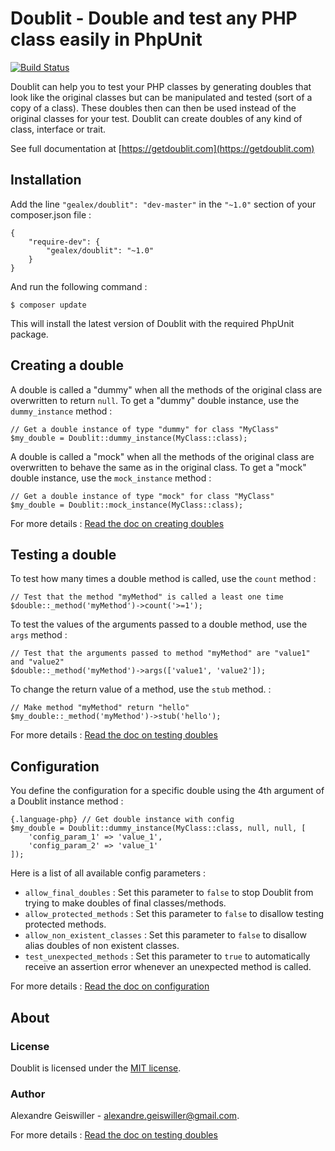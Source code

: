 # Doublit - Double and test any PHP class easily in PhpUnit

[![Build Status](https://travis-ci.org/gealex/doublit.svg?branch=master)](https://travis-ci.org/gealex/doublit)

Doublit can help you to test your PHP classes by generating doubles that look like the original classes but can be manipulated and tested (sort of a copy of a class). These doubles then can then be used instead of the original classes for your test. Doublit can create doubles of any kind of class, interface or trait. 

See full documentation at [https://getdoublit.com](https://getdoublit.com)


## Installation

Add the line `"gealex/doublit": "dev-master"` in the `"~1.0"` section of your composer.json file :

    {
        "require-dev": {
            "gealex/doublit": "~1.0"
        }
    }

And run the following command :
    
    $ composer update
    
This will install the latest version of Doublit with the required PhpUnit package.

## Creating a double

A double is called a "dummy" when all the methods of the original class are overwritten to return `null`. To get a "dummy" double instance, use the `dummy_instance` method :

    // Get a double instance of type "dummy" for class "MyClass"
    $my_double = Doublit::dummy_instance(MyClass::class);

A double is called a "mock" when all the methods of the original class are overwritten to behave the same as in the original class. To get a "mock" double instance, use the `mock_instance` method :
   
    // Get a double instance of type "mock" for class "MyClass"
    $my_double = Doublit::mock_instance(MyClass::class);
   
For more details : [Read the doc on creating doubles](doc/creating_doubles.md)

## Testing a double
To test how many times a double method is called, use the `count` method :
    
    // Test that the method "myMethod" is called a least one time
    $double::_method('myMethod')->count('>=1');

To test the values of the arguments passed to a double method, use the `args` method :

    // Test that the arguments passed to method "myMethod" are "value1" and "value2"
    $double::_method('myMethod')->args(['value1', 'value2']);

To change the return value of a method, use the `stub` method. :
    
    // Make method "myMethod" return "hello"
    $my_double::_method('myMethod')->stub('hello');

For more details : [Read the doc on testing doubles](doc/testing_doubles.md)

## Configuration

You define the configuration for a specific double using the 4th argument of a Doublit instance method :</p>

    {.language-php} // Get double instance with config
    $my_double = Doublit::dummy_instance(MyClass::class, null, null, [
        'config_param_1' => 'value_1',
        'config_param_2' => 'value_1'
    ]);

Here is a list of all available config parameters :

- `allow_final_doubles` : Set this parameter to `false` to stop Doublit from trying to make doubles of final classes/methods.
- `allow_protected_methods` : Set this parameter to `false` to disallow testing protected methods.
- `allow_non_existent_classes` : Set this parameter to `false` to disallow alias doubles of non existent classes.
- `test_unexpected_methods` : Set this parameter to `true` to automatically receive an assertion error whenever an unexpected method is called.
 
For more details : [Read the doc on configuration](doc/configuration.md)

## About

### License
Doublit is licensed under the [MIT license](https://opensource.org/licenses/MIT).

### Author
Alexandre Geiswiller - [alexandre.geiswiller@gmail.com](mailto:alexandre.geiswiller@gmail.com).

For more details : [Read the doc on testing doubles](doc/about.md)
